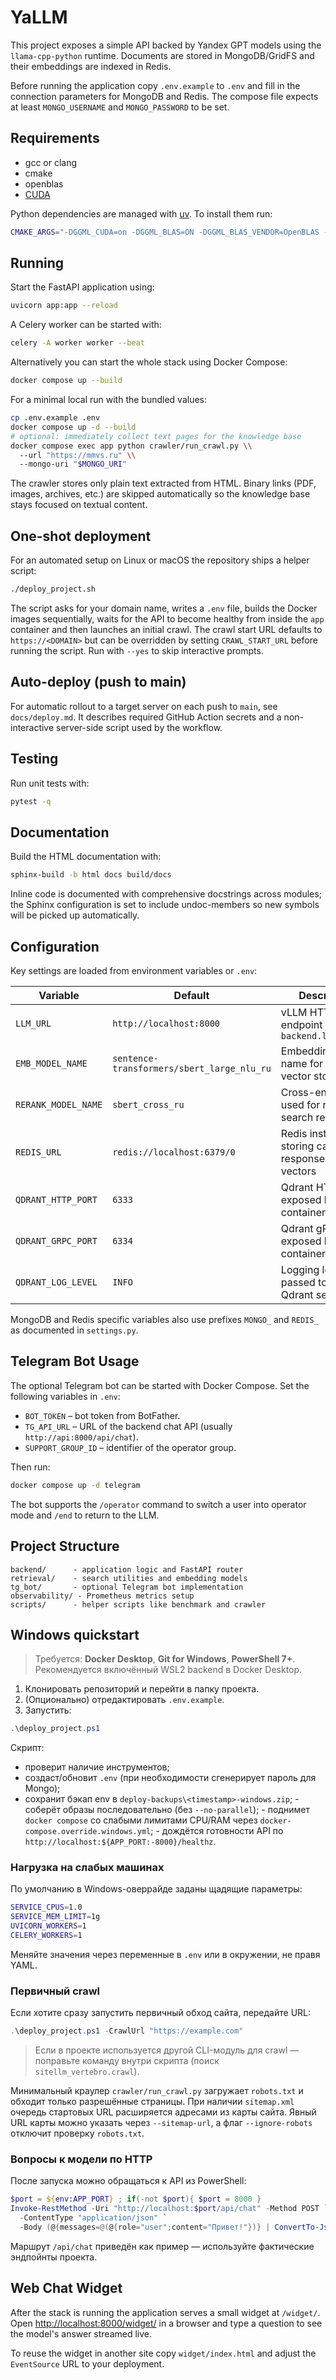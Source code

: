 # YaLLM

This project exposes a simple API backed by Yandex GPT models using the
`llama-cpp-python` runtime. Documents are stored in MongoDB/GridFS and their
embeddings are indexed in Redis.

Before running the application copy `.env.example` to `.env` and fill in the
connection parameters for MongoDB and Redis. The compose file expects at least
`MONGO_USERNAME` and `MONGO_PASSWORD` to be set.

## Requirements
- gcc or clang
- cmake
- openblas
- [CUDA](https://developer.nvidia.com/cuda-toolkit)

Python dependencies are managed with [uv](https://github.com/astral-sh/uv).
To install them run:

```bash
CMAKE_ARGS="-DGGML_CUDA=on -DGGML_BLAS=ON -DGGML_BLAS_VENDOR=OpenBLAS -DGGML_VULKAN=on" uv sync
```

## Running
Start the FastAPI application using:

```bash
uvicorn app:app --reload
```

A Celery worker can be started with:

```bash
celery -A worker worker --beat
```

Alternatively you can start the whole stack using Docker Compose:

```bash
docker compose up --build
```

For a minimal local run with the bundled values:

```bash
cp .env.example .env
docker compose up -d --build
# optional: immediately collect text pages for the knowledge base
docker compose exec app python crawler/run_crawl.py \\
  --url "https://mmvs.ru" \\
  --mongo-uri "$MONGO_URI"
```

The crawler stores only plain text extracted from HTML. Binary links (PDF,
images, archives, etc.) are skipped automatically so the knowledge base stays
focused on textual content.

## One-shot deployment

For an automated setup on Linux or macOS the repository ships a helper
script:

```bash
./deploy_project.sh
```

The script asks for your domain name, writes a `.env` file, builds the Docker
images sequentially, waits for the API to become healthy from inside the
`app` container and then launches an initial crawl.  The crawl start URL
defaults to `https://<DOMAIN>` but can be overridden by setting
`CRAWL_START_URL` before running the script.  Run with `--yes` to skip
interactive prompts.

## Auto-deploy (push to main)

For automatic rollout to a target server on each push to `main`, see
`docs/deploy.md`. It describes required GitHub Action secrets and a
non-interactive server-side script used by the workflow.

## Testing

Run unit tests with:

```bash
pytest -q
```

## Documentation

Build the HTML documentation with:

```bash
sphinx-build -b html docs build/docs
```

Inline code is documented with comprehensive docstrings across modules; the
Sphinx configuration is set to include undoc-members so new symbols will be
picked up automatically.

## Configuration

Key settings are loaded from environment variables or ``.env``:

| Variable | Default | Description |
|----------|---------|-------------|
| ``LLM_URL`` | ``http://localhost:8000`` | vLLM HTTP endpoint used by ``backend.llm_client`` |
| ``EMB_MODEL_NAME`` | ``sentence-transformers/sbert_large_nlu_ru`` | Embedding model name for the vector store |
| ``RERANK_MODEL_NAME`` | ``sbert_cross_ru`` | Cross-encoder used for reranking search results |
| ``REDIS_URL`` | ``redis://localhost:6379/0`` | Redis instance storing cached responses and vectors |
| ``QDRANT_HTTP_PORT`` | ``6333`` | Qdrant HTTP port exposed by the container |
| ``QDRANT_GRPC_PORT`` | ``6334`` | Qdrant gRPC port exposed by the container |
| ``QDRANT_LOG_LEVEL`` | ``INFO`` | Logging level passed to the Qdrant service |

MongoDB and Redis specific variables also use prefixes ``MONGO_`` and
``REDIS_`` as documented in ``settings.py``.

## Telegram Bot Usage

The optional Telegram bot can be started with Docker Compose. Set the
following variables in ``.env``:

* ``BOT_TOKEN`` – bot token from BotFather.
* ``TG_API_URL`` – URL of the backend chat API (usually ``http://api:8000/api/chat``).
* ``SUPPORT_GROUP_ID`` – identifier of the operator group.

Then run:

```bash
docker compose up -d telegram
```

The bot supports the ``/operator`` command to switch a user into operator mode
and ``/end`` to return to the LLM.

## Project Structure

```
backend/      - application logic and FastAPI router
retrieval/    - search utilities and embedding models
tg_bot/       - optional Telegram bot implementation
observability/ - Prometheus metrics setup
scripts/      - helper scripts like benchmark and crawler
``` 

## Windows quickstart

> Требуется: **Docker Desktop**, **Git for Windows**, **PowerShell 7+**.  
> Рекомендуется включённый WSL2 backend в Docker Desktop.

1. Клонировать репозиторий и перейти в папку проекта.
2. (Опционально) отредактировать `.env.example`.
3. Запустить:

```powershell
.\deploy_project.ps1
```

Скрипт:
- проверит наличие инструментов;
- создаст/обновит `.env` (при необходимости сгенерирует пароль для Mongo);
- сохранит бэкап env в `deploy-backups\<timestamp>-windows.zip`;
\- соберёт образы последовательно (без `--no-parallel`);
\- поднимет `docker compose` со слабыми лимитами CPU/RAM через `docker-compose.override.windows.yml`;
\- дождётся готовности API по `http://localhost:${APP_PORT:-8000}/healthz`.

### Нагрузка на слабых машинах
По умолчанию в Windows-оверрайде заданы щадящие параметры:

```bash
SERVICE_CPUS=1.0
SERVICE_MEM_LIMIT=1g
UVICORN_WORKERS=1
CELERY_WORKERS=1
```

Меняйте значения через переменные в `.env` или в окружении, не правя YAML.

### Первичный crawl
Если хотите сразу запустить первичный обход сайта, передайте URL:

```powershell
.\deploy_project.ps1 -CrawlUrl "https://example.com"
```

> Если в проекте используется другой CLI-модуль для crawl — поправьте команду внутри скрипта (поиск `sitellm_vertebro.crawl`).

Минимальный краулер `crawler/run_crawl.py` загружает `robots.txt` и обходит
только разрешённые страницы. При наличии `sitemap.xml` очередь стартовых URL
расширяется адресами из карты сайта. Явный URL карты можно указать через
`--sitemap-url`, а флаг `--ignore-robots` отключит проверку `robots.txt`.

### Вопросы к модели по HTTP
После запуска можно обращаться к API из PowerShell:

```powershell
$port = ${env:APP_PORT} ; if(-not $port){ $port = 8000 }
Invoke-RestMethod -Uri "http://localhost:$port/api/chat" -Method POST `
  -ContentType "application/json" `
  -Body (@{messages=@(@{role="user";content="Привет!"})} | ConvertTo-Json -Depth 5)
```

Маршрут `/api/chat` приведён как пример — используйте фактические эндпойнты проекта.

## Web Chat Widget

After the stack is running the application serves a small widget at
``/widget/``. Open [http://localhost:8000/widget/](http://localhost:8000/widget/)
in a browser and type a question to see the model's answer streamed live.

To reuse the widget in another site copy ``widget/index.html`` and adjust the
``EventSource`` URL to your deployment.
